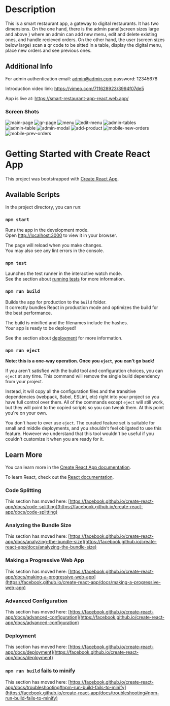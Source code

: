 # Description

This is a smart restaurant app, a gateway to digital restaurants. It has two dimensions. On the one hand, there is the admin panel(screen sizes large and above ) where an admin can add new menu, edit and delete existing ones, and handle recieved orders. On the other hand, the user (screen sizes below large) scan a qr code to be sitted in a table, display the digital menu, place new orders and see previous ones.

## Additional Info

For admin authentication email: admin@admin.com  password: 12345678

Introduction video link: https://vimeo.com/711628923/3994f07de5

App is live at: https://smart-restaurant-app-react.web.app/

### Screen Shots

![main-page](https://i.ibb.co/qyd5pCd/main.png)
![qr-page](https://i.ibb.co/9YHT1h1/Screenshot-2022-05-19-at-00-31-26-React-App.png)
![menu](https://i.ibb.co/YppM0bG/Screenshot-2022-05-19-at-00-32-03-React-App.png)
![edit-menu](https://i.ibb.co/4VhGrwF/Screenshot-2022-05-19-at-00-32-36-React-App.png)
![admin-tables](https://i.ibb.co/yhySq92/Screenshot-2022-05-19-at-00-35-41-React-App.png)
![admin-table](https://i.ibb.co/8Kfwv47/Screenshot-2022-05-19-at-00-38-15-React-App.png)
![admin-modal](https://i.ibb.co/ZdN3Jd5/Screenshot-2022-05-19-at-00-38-30-React-App.png)
![add-product](https://i.ibb.co/xzsgzDq/Screenshot-2022-05-19-at-00-38-48-React-App.png)
![mobile-new-orders](https://i.ibb.co/Wzybkys/Screenshot-2022-05-19-at-16-23-52-React-App.png)
![mobile-prev-orders](https://i.ibb.co/1rwC1pb/Screenshot-2022-05-19-at-16-25-08-React-App.png)

# Getting Started with Create React App

This project was bootstrapped with [Create React App](https://github.com/facebook/create-react-app).

## Available Scripts

In the project directory, you can run:

### `npm start`

Runs the app in the development mode.\
Open [http://localhost:3000](http://localhost:3000) to view it in your browser.

The page will reload when you make changes.\
You may also see any lint errors in the console.

### `npm test`

Launches the test runner in the interactive watch mode.\
See the section about [running tests](https://facebook.github.io/create-react-app/docs/running-tests) for more information.

### `npm run build`

Builds the app for production to the `build` folder.\
It correctly bundles React in production mode and optimizes the build for the best performance.

The build is minified and the filenames include the hashes.\
Your app is ready to be deployed!

See the section about [deployment](https://facebook.github.io/create-react-app/docs/deployment) for more information.

### `npm run eject`

**Note: this is a one-way operation. Once you `eject`, you can't go back!**

If you aren't satisfied with the build tool and configuration choices, you can `eject` at any time. This command will remove the single build dependency from your project.

Instead, it will copy all the configuration files and the transitive dependencies (webpack, Babel, ESLint, etc) right into your project so you have full control over them. All of the commands except `eject` will still work, but they will point to the copied scripts so you can tweak them. At this point you're on your own.

You don't have to ever use `eject`. The curated feature set is suitable for small and middle deployments, and you shouldn't feel obligated to use this feature. However we understand that this tool wouldn't be useful if you couldn't customize it when you are ready for it.

## Learn More

You can learn more in the [Create React App documentation](https://facebook.github.io/create-react-app/docs/getting-started).

To learn React, check out the [React documentation](https://reactjs.org/).

### Code Splitting

This section has moved here: [https://facebook.github.io/create-react-app/docs/code-splitting](https://facebook.github.io/create-react-app/docs/code-splitting)

### Analyzing the Bundle Size

This section has moved here: [https://facebook.github.io/create-react-app/docs/analyzing-the-bundle-size](https://facebook.github.io/create-react-app/docs/analyzing-the-bundle-size)

### Making a Progressive Web App

This section has moved here: [https://facebook.github.io/create-react-app/docs/making-a-progressive-web-app](https://facebook.github.io/create-react-app/docs/making-a-progressive-web-app)

### Advanced Configuration

This section has moved here: [https://facebook.github.io/create-react-app/docs/advanced-configuration](https://facebook.github.io/create-react-app/docs/advanced-configuration)

### Deployment

This section has moved here: [https://facebook.github.io/create-react-app/docs/deployment](https://facebook.github.io/create-react-app/docs/deployment)

### `npm run build` fails to minify

This section has moved here: [https://facebook.github.io/create-react-app/docs/troubleshooting#npm-run-build-fails-to-minify](https://facebook.github.io/create-react-app/docs/troubleshooting#npm-run-build-fails-to-minify)
